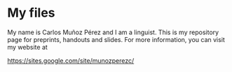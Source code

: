 <html>
  <head>
    <meta name="google-site-verification" content="kvzOsre5-esVCFqdTvuXbB84rcTUbXXys_cEXSqkPgI" />
  </head>
<body>

# My files
My name is Carlos Muñoz Pérez and I am a linguist. This is my repository page for preprints, handouts and slides. For more information, you can visit my website at

<p><a title="Carlos Mu&ntilde;oz P&eacute;rez" href="https://sites.google.com/site/munozperezc/">https://sites.google.com/site/munozperezc/</a></p>
